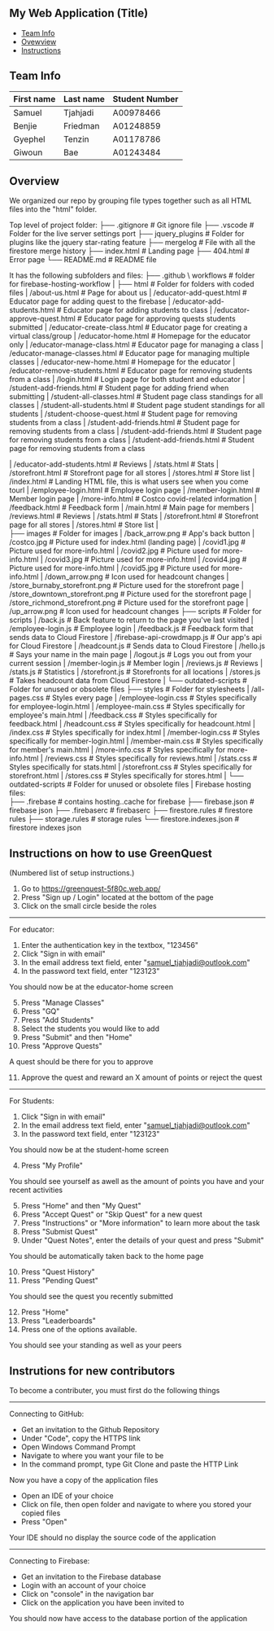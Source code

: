## My Web Application (Title)

* [Team Info](#team-info)
* [Ovewview](#overview)
* [Instructions](#instructions)

## Team Info
| First name    | Last name     | Student Number |
| ------------- | ------------- | -------------- |
| Samuel        | Tjahjadi      | A00978466      |
| Benjie        | Friedman      | A01248859      |
| Gyephel       | Tenzin        | A01178786      |
| Giwoun        | Bae           | A01243484      |

## Overview
We organized our repo by grouping file types together such as all HTML files into the "html" folder. 

 Top level of project folder: 
├── .gitignore                     # Git ignore file
├── .vscode                        # Folder for the live server settings port
├── jquery_plugins                 # Folder for plugins like the jquery star-rating feature
├── mergelog                       # File with all the firestore merge history
├── index.html                     # Landing page
├── 404.html                       # Error page
└── README.md                      # README file

It has the following subfolders and files:
├── .github \ workflows             # folder for firebase-hosting-workflow
|
├── html                            # Folder for folders with coded files
|   /about-us.html                  # Page for about us
|   /educator-add-quest.html        # Educator page for adding quest to the firebase
|   /educator-add-students.html     # Educator page for adding students to class
|   /educator-approve-quest.html    # Educator page for approving quests students submitted
|   /educator-create-class.html     # Educator page for creating a virtual class/group
|   /educator-home.html             # Homepage for the educator only
|   /educator-manage-class.html     # Educator page for managing a class
|   /educator-manage-classes.html   # Educator page for managing multiple classes
|   /educator-new-home.html         # Homepage for the educator
|   /educator-remove-students.html  # Educator page for removing students from a class
|   /login.html                     # Login page for both student and educator
|   /student-add-friends.html       # Student page for adding friend when submitting
|   /student-all-classes.html       # Student page class standings for all classes
|   /student-all-students.html      # Student page student standings for all students
|   /student-choose-quest.html      # Student page for removing students from a class
|   /student-add-friends.html       # Student page for removing students from a class
|   /student-add-friends.html       # Student page for removing students from a class
|   /student-add-friends.html       # Student page for removing students from a class









|   /educator-add-students.html              # Reviews
|   /stats.html                # Stats
|   /storefront.html           # Storefront page for all stores
|   /stores.html               # Store list
|   /index.html                # Landing HTML file, this is what users see when you come tourl
|   /employee-login.html       # Employee login page
|   /member-login.html         # Member login page
|   /more-info.html            # Costco covid-related information
|   /feedback.html             # Feedback form
|   /main.html                 # Main page for members
|   /reviews.html              # Reviews
|   /stats.html                # Stats
|   /storefront.html           # Storefront page for all stores
|   /stores.html               # Store list
|   
├── images                         # Folder for images
|   /back_arrow.png                # App's back button
|   /costco.jpg                    # Picture used for index.html (landing page)
|   /covid1.jpg                    # Picture used for more-info.html
|   /covid2.jpg                    # Picture used for more-info.html
|   /covid3.jpg                    # Picture used for more-info.html
|   /covid4.jpg                    # Picture used for more-info.html
|   /covid5.jpg                    # Picture used for more-info.html
|   /down_arrow.png                # Icon used for headcount changes
|   /store_burnaby_storefront.png  # Picture used for the storefront page
|   /store_downtown_storefront.png # Picture used for the storefront page
|   /store_richmond_storefront.png # Picture used for the storefront page
|   /up_arrow.png                  # Icon used for headcount changes
├── scripts                        # Folder for scripts
|   /back.js                       # Back feature to return to the page you've last visited
|   /employee-login.js             # Employee login
|   /feedback.js                   # Feedback form that sends data to Cloud Firestore
|   /firebase-api-crowdmapp.js     # Our app's api for Cloud Firestore
|   /headcount.js                  # Sends data to Cloud Firestore
|   /hello.js                      # Says your name in the main page
|   /logout.js                     # Logs you out from your current session
|   /member-login.js               # Member login
|   /reviews.js                    # Reviews
|   /stats.js                      # Statistics
|   /storefront.js                 # Storefronts for all locations
|   /stores.js                     # Takes headcount data from Cloud Firestore
|   └── outdated-scripts           # Folder for unused or obsolete files
├── styles                         # Folder for stylesheets
|   /all-pages.css                 # Styles every page
|   /employee-login.css            # Styles specifically for employee-login.html
|   /employee-main.css             # Styles specifically for employee's main.html
|   /feedback.css                  # Styles specifically for feedback.html
|   /headcount.css                 # Styles specifically for headcount.html
|   /index.css                     # Styles specifically for index.html
|   /member-login.css              # Styles specifically for member-login.html
|   /member-main.css               # Styles specifically for member's main.html
|   /more-info.css                 # Styles specifically for more-info.html
|   /reviews.css                   # Styles specifically for reviews.html
|   /stats.css                     # Styles specifically for stats.html
|   /storefront.css                # Styles specifically for storefront.html
|   /stores.css                    # Styles specifically for stores.html
|   └── outdated-scripts           # Folder for unused or obsolete files
|
Firebase hosting files:               
├── .firebase                      # contains hosting..cache for firebase
├── firebase.json                  # firebase json
├── .firebaserc                    # firebaserc
├── firestore.rules                # firestore rules
├── storage.rules                  # storage rules
└── firestore.indexes.json         # firestore indexes json

## Instructions on how to use GreenQuest

(Numbered list of setup instructions.)

1. Go to https://greenquest-5f80c.web.app/
2. Press "Sign up / Login" located at the bottom of the page
3. Click on the small circle beside the roles 

--------------------------------------------------------------------

For educator:
1. Enter the authentication key in the textbox, "123456"
2. Click "Sign in with email"
3. In the email address text field, enter "samuel_tjahjadi@outlook.com"
4. In the password text field, enter "123123"

You should now be at the educator-home screen

5. Press "Manage Classes"
6. Press "GQ"
7. Press "Add Students"
8. Select the students you would like to add
9. Press "Submit" and then "Home"
10. Press "Approve Quests" 

A quest should be there for you to approve

11. Approve the quest and reward an X amount of points or reject the quest

--------------------------------------------------------------------

For Students:
1. Click "Sign in with email"
2. In the email address text field, enter "samuel_tjahjadi@outlook.com"
3. In the password text field, enter "123123"

You should now be at the student-home screen

4. Press "My Profile"

You should see yourself as awell as the amount of points you have and your recent activities

5. Press "Home" and then "My Quest"
6. Press "Accept Quest" or "Skip Quest" for a new quest
7. Press "Instructions" or "More information" to learn more about the task
8. Press "Submist Quest"
9. Under "Quest Notes", enter the details of your quest and press "Submit"

You should be automatically taken back to the home page

10. Press "Quest History" 
11. Press "Pending Quest"

You should see the quest you recently submitted

12. Press "Home" 
13. Press "Leaderboards" 
14. Press one of the options available.

You should see your standing as well as your peers

## Instrutions for new contributors

To become a contributer, you must first do the following things

--------------------------------------------------------------------

Connecting to GitHub:
- Get an invitation to the Github Repository
- Under "Code", copy the HTTPS link
- Open Windows Command Prompt
- Navigate to where you want your file to be
- In the command prompt, type Git Clone and paste the HTTP Link

Now you have a copy of the application files

- Open an IDE of your choice
- Click on file, then open folder and navigate to where you stored your
  copied files
- Press "Open"

Your IDE should no display the source code of the application

--------------------------------------------------------------------

Connecting to Firebase:
- Get an invitation to the Firebase database
- Login with an account of your choice
- Click on "console" in the navigation bar
- Click on the application you have been invited to

You should now have access to the database portion of the application

















